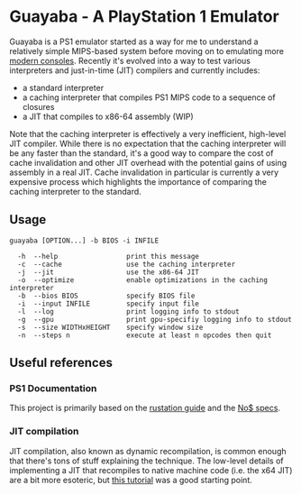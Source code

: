 # Guayaba - A PlayStation 1 Emulator
Guayaba is a PS1 emulator started as a way for me to understand a relatively simple MIPS-based system before moving on to emulating more [modern consoles](https://github.com/ayrtonm/gecko). Recently it's evolved into a way to test various interpreters and just-in-time (JIT) compilers and currently includes:

 - a standard interpreter
 - a caching interpreter that compiles PS1 MIPS code to a sequence of closures
 - a JIT that compiles to x86-64 assembly (WIP)

Note that the caching interpreter is effectively a very inefficient, high-level JIT compiler. While there is no expectation that the caching interpreter will be any faster than the standard, it's a good way to compare the cost of cache invalidation and other JIT overhead with the potential gains of using assembly in a real JIT. Cache invalidation in particular is currently a very expensive process which highlights the importance of comparing the caching interpreter to the standard.

## Usage
    guayaba [OPTION...] -b BIOS -i INFILE
    
      -h  --help                 print this message
      -c  --cache                use the caching interpreter
      -j  --jit                  use the x86-64 JIT
      -o  --optimize             enable optimizations in the caching interpreter
      -b  --bios BIOS            specify BIOS file
      -i  --input INFILE         specify input file
      -l  --log                  print logging info to stdout
      -g  --gpu                  print gpu-specifiy logging info to stdout
      -s  --size WIDTHxHEIGHT    specify window size
      -n  --steps n              execute at least n opcodes then quit

## Useful references
### PS1 Documentation
This project is primarily based on the [rustation guide](https://svkt.org/~simias/guide.pdf) and the [No$ specs](http://problemkaputt.de/psx-spx.htm).
### JIT compilation
JIT compilation, also known as dynamic recompilation, is common enough that there's tons of stuff explaining the technique. The low-level details of implementing a JIT that recompiles to native machine code (i.e. the x64 JIT) are a bit more esoteric, but [this tutorial](https://github.com/spencertipping/jit-tutorial) was a good starting point.
